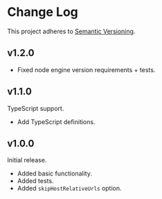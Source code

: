 # Change Log

This project adheres to [Semantic Versioning](http://semver.org/).

## v1.2.0
- Fixed node engine version requirements + tests.

## v1.1.0
TypeScript support.
- Add TypeScript definitions.

## v1.0.0
Initial release.
- Added basic functionality.
- Added tests.
- Added `skipHostRelativeUrls` option.
